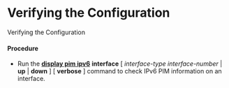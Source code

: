 Verifying the Configuration
===========================

Verifying the Configuration

#### Procedure

* Run the [**display pim ipv6**](cmdqueryname=display+pim+ipv6)  **interface** [ *interface-type* *interface-number* | **up** | **down** ] [ **verbose** ] command to check IPv6 PIM information on an interface.